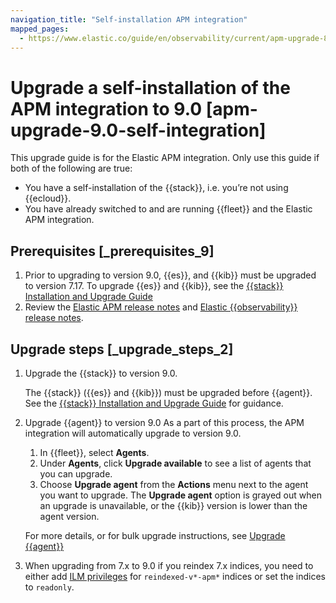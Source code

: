 ```yaml
---
navigation_title: "Self-installation APM integration"
mapped_pages:
  - https://www.elastic.co/guide/en/observability/current/apm-upgrade-8.0-self-integration.html
---
```




# Upgrade a self-installation of the APM integration to 9.0 [apm-upgrade-9.0-self-integration]


This upgrade guide is for the Elastic APM integration. Only use this guide if both of the following are true:

* You have a self-installation of the {{stack}}, i.e. you’re not using {{ecloud}}.
* You have already switched to and are running {{fleet}} and the Elastic APM integration.


## Prerequisites [_prerequisites_9]

1. Prior to upgrading to version 9.0, {{es}}, and {{kib}} must be upgraded to version 7.17. To upgrade {{es}} and {{kib}}, see the [{{stack}} Installation and Upgrade Guide](https://www.elastic.co/guide/en/elastic-stack/7.17/upgrading-elastic-stack.html)
2. Review the [Elastic APM release notes](apm-server://release-notes/index.md) and [Elastic {{observability}} release notes](/release-notes/elastic-observability/release-notes.md).


## Upgrade steps [_upgrade_steps_2]

1. Upgrade the {{stack}} to version 9.0.

    The {{stack}} ({{es}} and {{kib}}) must be upgraded before {{agent}}. See the [{{stack}} Installation and Upgrade Guide](../../../deploy-manage/upgrade/deployment-or-cluster.md) for guidance.

2. Upgrade {{agent}} to version 9.0 As a part of this process, the APM integration will automatically upgrade to version 9.0.

    1. In {{fleet}}, select **Agents**.
    2. Under **Agents**, click **Upgrade available** to see a list of agents that you can upgrade.
    3. Choose **Upgrade agent** from the **Actions** menu next to the agent you want to upgrade. The **Upgrade agent** option is grayed out when an upgrade is unavailable, or the {{kib}} version is lower than the agent version.

    For more details, or for bulk upgrade instructions, see [Upgrade {{agent}}](/reference/fleet/upgrade-elastic-agent.md)

3. When upgrading from 7.x to 9.0 if you reindex 7.x indices, you need to either add [ILM privileges](https://www.elastic.co/guide/en/apm/guide/7.17/privileges-to-setup-beats.html#_set_up_ilm) for `reindexed-v*-apm*` indices or set the indices to `readonly`.